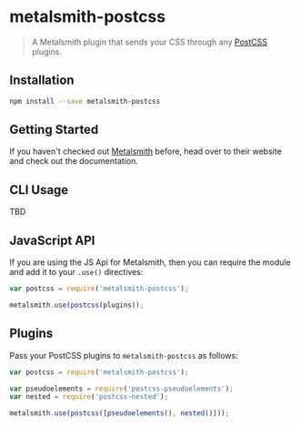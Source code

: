 metalsmith-postcss
===============

> A Metalsmith plugin that sends your CSS
> through any [PostCSS](https://github.com/postcss/postcss) plugins.

## Installation

```sh
npm install --save metalsmith-postcss
```

## Getting Started

If you haven't checked out [Metalsmith](http://metalsmith.io/) before, head over to their website and check out the
documentation.

## CLI Usage

TBD

## JavaScript API

If you are using the JS Api for Metalsmith, then you can require the module and add it to your
`.use()` directives:

```js
var postcss = require('metalsmith-postcss');

metalsmith.use(postcss(plugins));
```

## Plugins

Pass your PostCSS plugins to `metalsmith-postcss` as follows:

```js
var postcss = require('metalsmith-postcss');

var pseudoelements = require('postcss-pseudoelements');
var nested = require('postcss-nested');

metalsmith.use(postcss([pseudoelements(), nested()]));
```
